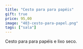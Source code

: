 ```yaml
---
title: "Cesto para para papéis"
gift: true
price: 95,00
image: "403-cesto-para-papel.png"
tags: ["sala"]
---
```


Cesto para para papéis e lixo seco.
